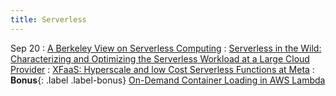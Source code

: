 ```yaml
---
title: Serverless
---
```

Sep 20
: [A Berkeley View on Serverless Computing](https://www2.eecs.berkeley.edu/Pubs/TechRpts/2019/EECS-2019-3.pdf)
: [Serverless in the Wild: Characterizing and Optimizing the Serverless Workload at a Large Cloud Provider](https://www.usenix.org/system/files/atc20-shahrad.pdf)
: [XFaaS: Hyperscale and low Cost Serverless Functions at Meta](https://dl.acm.org/doi/10.1145/3600006.3613155)
: **Bonus**{: .label .label-bonus} [On-Demand Container Loading in AWS Lambda](https://www.usenix.org/system/files/atc23-brooker.pdf)
